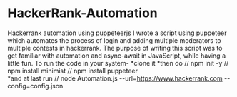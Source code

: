 # HackerRank-Automation
Hackerrank automation using puppeteerjs I wrote a script using puppeteer which automates the process of login and adding multiple moderators to multiple contests in hackerrank. The purpose of writing this script was to get familiar with automation and async-await in JavaScript, while having a little fun.
To run the code in your system-
*clone it
*then do  // npm init -y // npm install minimist // npm install puppeteer  
*and at last run // node Automation.js --url=https://www.hackerrank.com  --config=config.json


